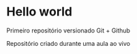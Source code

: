 # Hello world
 Primeiro repositório versionado Git + Github

Repositório criado durante uma aula ao vivo
